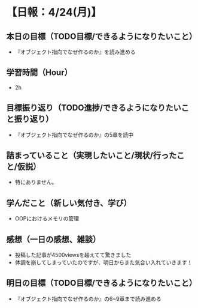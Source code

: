 # 【日報：4/24(月)】
## 本日の目標（TODO目標/できるようになりたいこと）
- 『オブジェクト指向でなぜ作るのか』を読み進める
## 学習時間（Hour）
- 2h
## 目標振り返り（TODO進捗/できるようになりたいこと振り返り）
- 『オブジェクト指向でなぜ作るのか』の5章を読中
## 詰まっていること（実現したいこと/現状/行ったこと/仮説）
- 特にありません。
## 学んだこと（新しい気付き、学び）
- OOPにおけるメモリの管理
## 感想（一日の感想、雑談）
- 投稿した記事が4500viewsを超えてて驚きました
- 体調を崩してしまっていたのですが、明日からまた気合い入れていきます！
## 明日の目標（TODO目標/できるようになりたいこと）
- 『オブジェクト指向でなぜ作るのか』の6~9章まで読み進める

